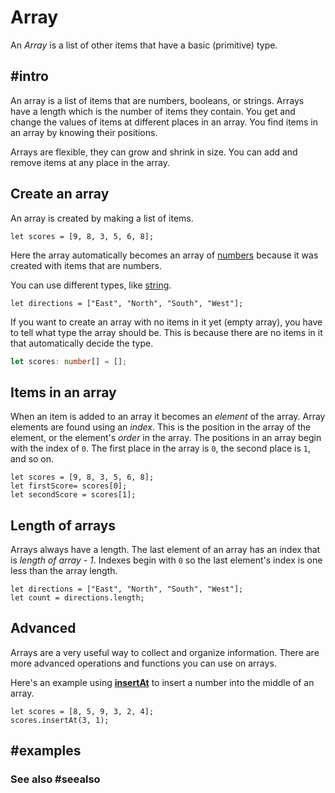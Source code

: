 # Array

An *Array* is a list of other items that have a basic (primitive) type.

## #intro

An array is a list of items that are numbers, booleans, or strings. Arrays have a length which is the number of items they contain. You get and change the values of items at different places in an array. You find items in an array by knowing their positions.

Arrays are flexible, they can grow and shrink in size. You can add and remove items at any place in the array.

## Create an array

An array is created by making a list of items.

```block
let scores = [9, 8, 3, 5, 6, 8];
```
Here the array automatically becomes an array of [numbers](/types/number) because it was created with items that are numbers.

You can use different types, like [string](/types/string).

```block
let directions = ["East", "North", "South", "West"];
```

If you want to create an array with no items in it yet (empty array), you have to tell what type the array should be. This is because there are no items in it that automatically decide the type.

```typescript
let scores: number[] = [];
```

## Items in an array

When an item is added to an array it becomes an _element_ of the array. Array elements are found using an _index_. This is the position in the array of the element, or the element's _order_ in the array. The positions in an array begin with the index of `0`. The first place in the array is `0`, the second place is `1`, and so on.

```block
let scores = [9, 8, 3, 5, 6, 8];
let firstScore= scores[0];
let secondScore = scores[1];
```
## Length of arrays

Arrays always have a length. The last element of an array has an index that is _length of array - 1_. Indexes begin with `0` so the last element's index is one less than the array length.

```block
let directions = ["East", "North", "South", "West"];
let count = directions.length;
```

## Advanced

Arrays are a very useful way to collect and organize information. There are more advanced operations and functions you can use on arrays.

Here's an example using [**insertAt**](/reference/arrays/insert-at) to insert a number into the middle of an array.

```block
let scores = [8, 5, 9, 3, 2, 4];
scores.insertAt(3, 1);
```

## #examples

### See also #seealso
